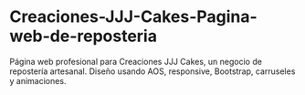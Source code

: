 # Creaciones-JJJ-Cakes-Pagina-web-de-reposteria
Página web profesional para Creaciones JJJ Cakes, un negocio de repostería artesanal. Diseño usando AOS, responsive, Bootstrap, carruseles y animaciones.
